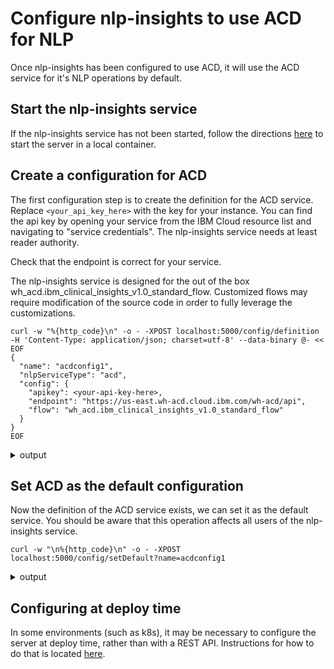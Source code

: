 # Configure nlp-insights to use ACD for NLP
Once nlp-insights has been configured to use ACD, it will use the ACD 
service for it's NLP operations by default.

## Start the nlp-insights service
If the nlp-insights service has not been started, follow the directions [here](../setup/start_nlp_insights.md) to start the server in a local container.

## Create a configuration for ACD
The first configuration step is to create the definition for the ACD service. Replace `<your_api_key_here>` with the key for your instance. You can find the api key by opening your service from the IBM Cloud resource list and navigating to "service credentials". The nlp-insights service needs at least reader authority.

Check that the endpoint is correct for your service.

The nlp-insights service is designed for the out of the box wh_acd.ibm_clinical_insights_v1.0_standard_flow. Customized flows may require modification of the source code in order to fully leverage the customizations.

```
curl -w "%{http_code}\n" -o - -XPOST localhost:5000/config/definition  -H 'Content-Type: application/json; charset=utf-8' --data-binary @- << EOF
{
  "name": "acdconfig1",
  "nlpServiceType": "acd",
  "config": {
    "apikey": <your-api-key-here>,
    "endpoint": "https://us-east.wh-acd.cloud.ibm.com/wh-acd/api",
    "flow": "wh_acd.ibm_clinical_insights_v1.0_standard_flow"
  }
}
EOF
```

<details><summary>output</summary>

200

</details>


## Set ACD as the default configuration
Now the definition of the ACD service exists, we can set it as the default service. You should  be aware that this operation affects all users of the nlp-insights service.

```
curl -w "\n%{http_code}\n" -o - -XPOST localhost:5000/config/setDefault?name=acdconfig1
```

<details><summary>output</summary>

Default config set to: acdconfig1

200

</details>

## Configuring at deploy time
In some environments (such as k8s), it may be necessary to configure the server at deploy time, rather than with a REST API. Instructions for how to do that is located [here](../../developer/kubernetes.md).

